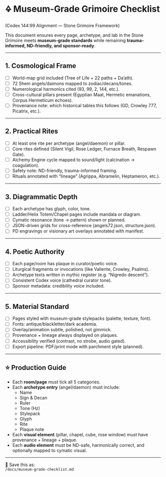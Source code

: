 # 🜍 Museum-Grade Grimoire Checklist  

(Codex 144:99 Alignment — Stone Grimoire Framework)

This document ensures every page, archetype, and lab in the Stone Grimoire meets **museum-grade standards** while remaining **trauma-informed, ND-friendly, and sponsor-ready**.

---

## 1. Cosmological Frame

- [ ] World-map grid included (Tree of Life + 22 paths + Da’ath).  
- [ ] 72 Shem angels/daimons mapped to zodiac/decans/tones.  
- [ ] Numerological harmonics cited (93, 99, 2, 144, etc.).  
- [ ] Cross-cultural pillars present (Egyptian Maat, Hermetic emanations, Corpus Hermeticum echoes).  
- [ ] Provenance note: which historical tables this follows (GD, Crowley 777, Picatrix, etc.).

---

## 2. Practical Rites

- [ ] At least one rite per archetype (angel/daemon) or pillar.  
- [ ] Core rites defined (Silent Vigil, Rose Ledger, Furnace Breath, Respawn Gate).  
- [ ] Alchemy Engine cycle mapped to sound/light (calcination → coagulation).  
- [ ] Safety note: ND-friendly, trauma-informed framing.  
- [ ] Rituals annotated with “lineage” (Agrippa, Abramelin, Heptameron, etc.).

---

## 3. Diagrammatic Depth

- [ ] Each archetype has glyph, color, tone.  
- [ ] Ladder/Helix Totem/Chapel pages include mandala or diagram.  
- [ ] Cymatic resonance (tone → pattern) shown or planned.  
- [ ] JSON-driven grids for cross-reference (angels72.json, structure.json).  
- [ ] PD engravings or visionary art overlays annotated with manifest.  

---

## 4. Poetic Authority

- [ ] Each page/room has plaque in curator/poetic voice.  
- [ ] Liturgical fragments or invocations (like Valiente, Crowley, Psalms).  
- [ ] Archetype texts written in mythic register (e.g. “Nigredo descent”).  
- [ ] Consistent Codex voice (cathedral curator tone).  
- [ ] Sponsor metadata: credibility voice included.  

---

## 5. Material Standard

- [ ] Pages styled with museum-grade stylepacks (palette, texture, font).  
- [ ] Fonts: antique/blackletter/dark academia.  
- [ ] Overlay/animation subtle, polished, not gimmick.  
- [ ] Provenance + lineage always displayed on plaques.  
- [ ] Accessibility verified (contrast, no strobe, audio gated).  
- [ ] Export pipeline: PDF/print mode with parchment style (planned).  

---

## ⭐ Production Guide

- Each **room/page** must tick all 5 categories.  
- Each **archetype entry** (angel/daemon) must include:  
  - Name  
  - Sign & Decan  
  - Ruler  
  - Tone (Hz)  
  - Stylepack  
  - Glyph  
  - Rite  
  - Plaque note  
- Each **visual element** (pillar, chapel, cube, rose window) must have provenance + lineage + plaque.  
- Each **audio element** must be ND-safe, harmonically correct, and optionally mapped to cymatic visual.  

---

📍 Save this as:  
`/docs/museum-grade-checklist.md`
